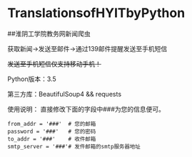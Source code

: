 # TranslationsofHYITbyPython

##淮阴工学院教务网新闻爬虫

获取新闻->发送至邮件->通过139邮件提醒发送至手机短信

~~发送至手机短信仅支持移动手机！~~

Python版本：3.5

第三方库：BeautifulSoup4 && requests

使用说明：
直接修改下面的字段中###为您的信息便可。

	from_addr = '###'  # 您的邮箱
	password = '###'   # 您的密码
	to_addr = '###'    # 收件邮箱
	smtp_server = '###'# 发件邮箱的smtp服务器地址
